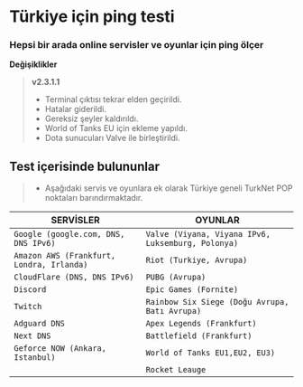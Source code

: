 # Türkiye için ping testi

<h3>Hepsi bir arada online servisler ve oyunlar için ping ölçer</h3>

 **Değişiklikler**
 > **v2.3.1.1**
 > - Terminal çıktısı tekrar elden geçirildi.
 > - Hatalar giderildi.
 > - Gereksiz şeyler kaldırıldı.
 > - World of Tanks EU için ekleme yapıldı.
 > - Dota sunucuları Valve ile birleştirildi.

## Test içerisinde bulununlar

> * Aşağıdaki servis ve oyunlara ek olarak Türkiye geneli TurkNet POP noktaları barındırmaktadır.


|SERVİSLER|OYUNLAR|
|-|-|
| `Google (google.com, DNS, DNS IPv6)`|`Valve (Viyana, Viyana IPv6, Luksemburg, Polonya)`|
|`Amazon AWS (Frankfurt, Londra, Irlanda)`|`Riot (Turkiye, Avrupa)`|
|`CloudFlare (DNS, DNS IPv6)`|`PUBG (Avrupa)`|
| `Discord`|`Epic Games (Fornite)`|
|`Twitch`|`Rainbow Six Siege (Doğu Avrupa, Batı Avrupa)`|
|`Adguard DNS`|`Apex Legends (Frankfurt)`|
|`Next DNS`|`Battlefield (Frankfurt)`|
|`Geforce NOW (Ankara, Istanbul)`|`World of Tanks EU1,EU2, EU3)`|
||`Rocket Leauge`|
